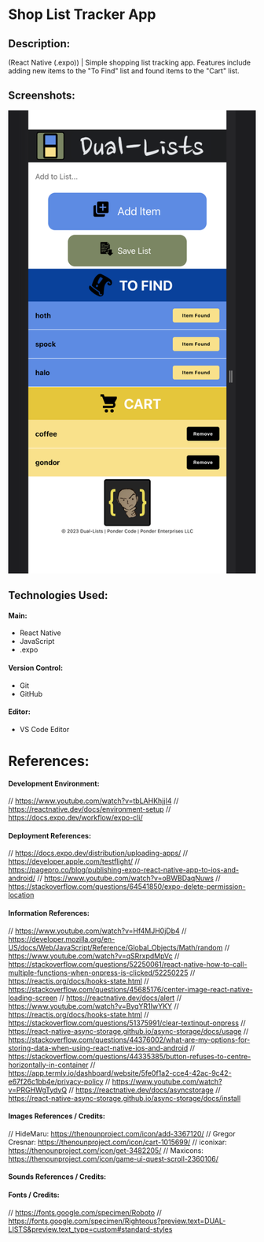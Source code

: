 # Shop List Tracker App

## Description:
(React Native (.expo)) | Simple shopping list tracking app. Features include adding new items to the "To Find" list and found items to the "Cart" list.

## Screenshots:
![alt text](assets/img3.png)
<!-- ![alt text](assets/01.png) -->
## Technologies Used:
#### Main:
- React Native
- JavaScript
- .expo
#### Version Control:
- Git
- GitHub
#### Editor:
- VS Code Editor

# References:
#### Development Environment:
// https://www.youtube.com/watch?v=tbLAHKhjjI4
// https://reactnative.dev/docs/environment-setup
// https://docs.expo.dev/workflow/expo-cli/
#### Deployment References:
// https://docs.expo.dev/distribution/uploading-apps/
// https://developer.apple.com/testflight/
// https://pagepro.co/blog/publishing-expo-react-native-app-to-ios-and-android/
// https://www.youtube.com/watch?v=oBWBDaqNuws
// https://stackoverflow.com/questions/64541850/expo-delete-permission-location
#### Information References:
// https://www.youtube.com/watch?v=Hf4MJH0jDb4
// https://developer.mozilla.org/en-US/docs/Web/JavaScript/Reference/Global_Objects/Math/random
// https://www.youtube.com/watch?v=qSRrxpdMpVc
// https://stackoverflow.com/questions/52250061/react-native-how-to-call-multiple-functions-when-onpress-is-clicked/52250225
// https://reactjs.org/docs/hooks-state.html
// https://stackoverflow.com/questions/45685176/center-image-react-native-loading-screen
// https://reactnative.dev/docs/alert
// https://www.youtube.com/watch?v=ByqYR1IwYKY
// https://reactjs.org/docs/hooks-state.html
// https://stackoverflow.com/questions/51375991/clear-textinput-onpress
// https://react-native-async-storage.github.io/async-storage/docs/usage
// https://stackoverflow.com/questions/44376002/what-are-my-options-for-storing-data-when-using-react-native-ios-and-android
// https://stackoverflow.com/questions/44335385/button-refuses-to-centre-horizontally-in-container
// https://app.termly.io/dashboard/website/5fe0f1a2-cce4-42ac-9c42-e67f26c1bb4e/privacy-policy
// https://www.youtube.com/watch?v=PRGHWgTydyQ
// https://reactnative.dev/docs/asyncstorage
// https://react-native-async-storage.github.io/async-storage/docs/install
#### Images References / Credits:
// HideMaru: https://thenounproject.com/icon/add-3367120/
// Gregor Cresnar: https://thenounproject.com/icon/cart-1015699/
// iconixar: https://thenounproject.com/icon/get-3482205/
// Maxicons: https://thenounproject.com/icon/game-ui-quest-scroll-2360106/
#### Sounds References / Credits:
#### Fonts / Credits:
// https://fonts.google.com/specimen/Roboto
// https://fonts.google.com/specimen/Righteous?preview.text=DUAL-LISTS&preview.text_type=custom#standard-styles